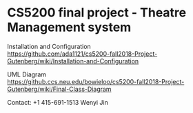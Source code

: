 # CS5200 final project - Theatre Management system

Installation and Configuration  
https://github.com/ada1121/cs5200-fall2018-Project-Gutenberg/wiki/Installation-and-Configuration


UML Diagram     
https://github.ccs.neu.edu/bowieloo/cs5200-fall2018-Project-Gutenberg/wiki/Final-Class-Diagram 


Contact: +1 415-691-1513 Wenyi Jin   
